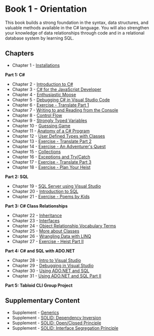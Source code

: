 # Book 1 - Orientation

This book builds a strong foundation in the syntax, data structures, and valuable methods available in the C# language. You will also strengthen your knowledge of data relationships through code and in a relational database system by learning SQL.

## Chapters

* Chapter 1 - [Installations](./chapters/INSTALLATIONS.md)

**Part 1: C#**

* Chapter 2 - [Introduction to C#](./chapters/CSHARP_INTRO.md)
* Chapter 3 - [C# for the JavaScript Developer](./chapters/CSHARP_JAVASCRIPT_COMPARISON.md)
* Chapter 4 - [Enthusiastic Moose](./chapters/ENTHUSIASTIC_MOOSE.md)
* Chapter 5 - [Debugging C# in Visual Studio Code](./chapters/DEBUGGING_VSCODE.md)
* Chapter 6 - [Exercise - Translate Part 1](./chapters/TRANSLATE_CSHARP_JAVASCRIPT.md)
* Chapter 7 - [Writing to and Reading from the Console](./chapters/CONSOLE.md)
* Chapter 8 - [Control Flow](./chapters/CONTROL_FLOW.md)
* Chapter 9 - [Strongly Typed Variables](./chapters/STRONGLY_TYPED_VARIABLES.md)
* Chapter 10 - [Guessing Game](./chapters/GUESSING_GAME_EXERCISE.md)
* Chapter 11 - [Anatomy of a C# Program](./chapters/ANATOMY_OF_CSHARP_APP.md)
* Chapter 12 - [User Defined Types with Classes](./chapters/CLASS_BASICS.md)
* Chapter 13 - [Exercise - Translate Part 2](./chapters/TRANSLATE_CSHARP_JAVASCRIPT.md)
* Chapter 14 - [Exercise - An Adventurer's Quest](./chapters/QUEST.md)
* Chapter 15 - [Collections](./chapters/COLLECTIONS.md)
* Chapter 16 - [Exceptions and Try/Catch](./chapters/TRY_CATCH_INTRO.md)
* Chapter 17 - [Exercise - Translate Part 3](./chapters/TRANSLATE_CSHARP_JAVASCRIPT.md)
* Chapter 18 - [Exercise - Plan Your Heist](./chapters/PLAN_YOUR_HEIST.md)

**Part 2: SQL**

* Chapter 19 - [SQL Server using Visual Studio](./chapters/SQL_SERVER_AND_VISUAL_STUDIO.md)
* Chapter 20 - [Introduction to SQL](./chapters/SQL_INTRO.md)
* Chapter 21 - [Exercise - Poems by Kids](./chapters/SQL_EXERCISE_POKI.md)

**Part 3: C# Class Relationships**

* Chapter 22 - [Inheritance](./chapters/INHERITANCE_INTRO.md)
* Chapter 23 - [Interfaces](./chapters/INTERFACES_INTRO.md)
* Chapter 24 - [Object Relationship Vocabulary Terms](./chapters/RELATIONSHIPS.md)
* Chapter 25 - [More about Classes](./chapters/CLASS_ADVANCED.md)
* Chapter 26 - [Wrangling Data with LINQ](./chapters/LINQ_INTRO.md)
* Chapter 27 - [Exercise - Heist Part II](./chapters/CLASSIC_HEIST.md)

**Part 4: C# and SQL with ADO<span>.NET</span>**

* Chapter 28 - [Intro to Visual Studio](./chapters/VISUAL_STUDIO.md)
* Chapter 29 - [Debugging in Visual Studio](./chapters/DEBUGGING_VS.md)
* Chapter 30 - [Using ADO.NET and SQL](./chapters/ADONET_INTRO.md)
* Chapter 31 - [Using ADO.NET and SQL Part II](./chapters/ADONET_CONTINUED.md)

**Part 5: Tabloid CLI Group Project**

## Supplementary Content

* Supplement - [Generics](./chapters/GENERICS_INTRO.md)
* Supplement - [SOLID: Dependency Inversion](./chapters/DEPENDENCY_INVERSION.md)
* Supplement - [SOLID: Open/Closed Principle](./chapters/OPEN_CLOSED_PRINCIPLE.md)
* Supplement - [SOLID: Interface Segregation Principle](./chapters/INTERFACE_SEGREGATION_PRINCIPLE.md)
